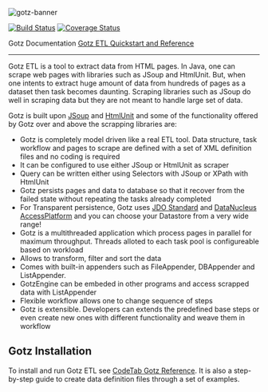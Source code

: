 ![gotz-banner](https://user-images.githubusercontent.com/12656407/34713923-9ea9a668-f51f-11e7-8fd9-7465f262fe12.png)

[![Build Status](https://travis-ci.org/maithilish/gotz.svg?branch=master)](https://travis-ci.org/maithilish/gotz)
[![Coverage Status](https://coveralls.io/repos/github/maithilish/gotz/badge.svg?branch=master)](https://coveralls.io/github/maithilish/gotz?branch=master&service=github)

Gotz Documentation <a href="http://www.codetab.org/gotz-etl/"> Gotz ETL Quickstart and Reference</a>

<hr>

Gotz ETL is a tool to extract data from HTML pages. In Java, one can scrape web pages with libraries such as JSoup and HtmlUnit. But, when one intents to extract huge amount of data from hundreds of pages as a dataset then task becomes daunting. Scraping libraries such as JSoup do well in scraping data but they are not meant to handle large set of data.

Gotz is built upon <a href="https://jsoup.org/">JSoup</a> and <a href="http://htmlunit.sourceforge.net/">HtmlUnit</a> and some of the functionality offered by Gotz over and above the scrapping libraries are:

   - Gotz is completely model driven like a real ETL tool. Data structure, task workflow and pages to scrape are defined with a set of XML definition files and no coding is required
   - It can be configured to use either JSoup or HtmlUnit as scraper
   - Query can be written either using Selectors with JSoup or XPath with HtmlUnit
   - Gotz persists pages and data to database so that it recover from the failed state without repeating the tasks already completed
   - For Transparent persistence, Gotz uses <a href="https://db.apache.org/jdo">JDO Standard</a> and <a href="http://www.datanucleus.org" >DataNucleus AccessPlatform</a> and you can choose your Datastore from a very wide range!
   - Gotz is a multithreaded application which process pages in parallel for maximum throughput. Threads alloted to each task pool is configureable based on workload
   - Allows to transform, filter and sort the data
   - Comes with built-in appenders such as FileAppender, DBAppender and ListAppender.
   - GotzEngine can be embeded in other programs and access scrapped data with ListAppender
   - Flexible workflow allows one to change sequence of steps
   - Gotz is extensible. Developers can extends the predefined base steps or even create new ones with different functionality and weave them in workflow

## Gotz Installation

To install and run Gotz ETL see [CodeTab Gotz Reference](http://www.codetab.org/gotz-etl/). It is also a step-by-step guide to create data definition files through a set of examples.
